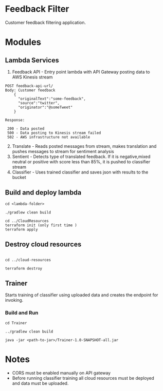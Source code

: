# Feedback Filter

Customer feedback filtering application.


# Modules

## Lambda Services

1. Feedback API -  Entry point lambda with API Gateway posting data to AWS Kinesis stream
```
POST feedback-api-url/
Body: Customer feedback 
    {
      "originalText":"some-feedback",
      "source":"twitter",
      "originator":"@someTweet" 
    }

Response: 
 
 200 - Data posted
 500 - Data posting to Kinesis stream failed
 502 - AWS infrastructure not available 
``` 

2. Translate - Reads posted messages from stream, makes translation and pushes messages to stream for sentiment analysis
3. Sentient -  Detects type of translated feedback. If it is negative,mixed neutral or positive with score less than 85%, it is pushed to classifier stream
4. Classifier - Uses trained classifier and saves json with results to the bucket
## Build and deploy lambda

```
cd <lambda-folder>

./gradlew clean build

cd ../CloudResources
terraform init (only first time )
terraform apply
```

## Destroy cloud resources
```

cd ../cloud-resources

terraform destroy
```

## Trainer
Starts training of classifier using uploaded data and creates the endpoint for invoking.

### Build and Run 
```
cd Trainer

../gradlew clean build

java -jar <path-to-jar>/Trainer-1.0-SNAPSHOT-all.jar
```

# Notes
- CORS must be enabled manually on API gateway
- Before running classifier training all cloud resources must be deployed and data must be uploaded. 
